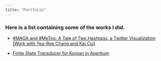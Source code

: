 ```yaml
---
title: "Portfolio"
---
```


### Here is a list containing some of the works I did.
- [#MAGA and #MeToo: A Tale of Two Hashtags, a Twitter Visualization (Work with Yea-Ree Chang and Kai Cui)](https://cyearee.github.io/twitter_visualization/index.html)

- [Finite State Transducer for Korean in Apertium](https://github.com/mindojune/kor-transducer)
